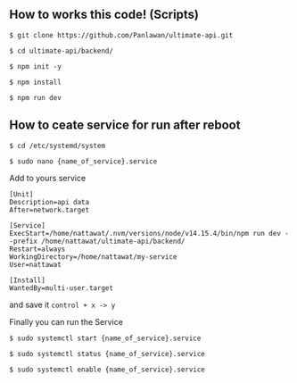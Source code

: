 How to works this code! (Scripts)
-----------------
```
$ git clone https://github.com/Panlawan/ultimate-api.git

$ cd ultimate-api/backend/

$ npm init -y

$ npm install 

$ npm run dev
```

How to ceate service for run after reboot
-
```
$ cd /etc/systemd/system

$ sudo nano {name_of_service}.service
```

Add to yours service
```
[Unit]
Description=api data
After=network.target

[Service]
ExecStart=/home/nattawat/.nvm/versions/node/v14.15.4/bin/npm run dev --prefix /home/nattawat/ultimate-api/backend/
Restart=always
WorkingDirectory=/home/nattawat/my-service
User=nattawat

[Install]
WantedBy=multi-user.target
```
and save it ```control + x -> y```

Finally you can run the Service
```
$ sudo systemctl start {name_of_service}.service

$ sudo systemctl status {name_of_service}.service

$ sudo systemctl enable {name_of_service}.service
```
